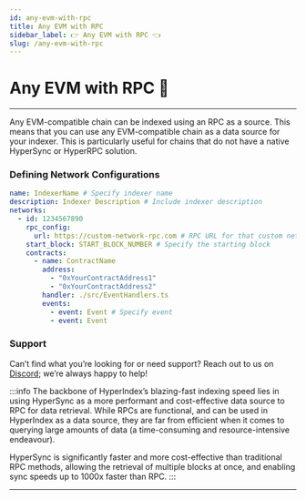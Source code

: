 ```yaml
---
id: any-evm-with-rpc
title: Any EVM with RPC
sidebar_label: 👉 Any EVM with RPC 👈
slug: /any-evm-with-rpc
---
```


# Any EVM with RPC 🐌

---

Any EVM-compatible chain can be indexed using an RPC as a source. This means that you can use any EVM-compatible chain as a data source for your indexer. This is particularly useful for chains that do not have a native HyperSync or HyperRPC solution.

### Defining Network Configurations

```yaml
name: IndexerName # Specify indexer name
description: Indexer Description # Include indexer description
networks:
  - id: 1234567890
    rpc_config:
      url: https://custom-network-rpc.com # RPC URL for that custom network
    start_block: START_BLOCK_NUMBER # Specify the starting block
    contracts:
      - name: ContractName
        address:
          - "0xYourContractAddress1"
          - "0xYourContractAddress2"
        handler: ./src/EventHandlers.ts
        events:
          - event: Event # Specify event
          - event: Event
```

### Support

Can’t find what you’re looking for or need support? Reach out to us on [Discord](https://discord.com/invite/Q9qt8gZ2fX); we’re always happy to help!

:::info
The backbone of HyperIndex’s blazing-fast indexing speed lies in using HyperSync as a more performant and cost-effective data source to RPC for data retrieval. While RPCs are functional, and can be used in HyperIndex as a data source, they are far from efficient when it comes to querying large amounts of data (a time-consuming and resource-intensive endeavour).

HyperSync is significantly faster and more cost-effective than traditional RPC methods, allowing the retrieval of multiple blocks at once, and enabling sync speeds up to 1000x faster than RPC.
:::

---
